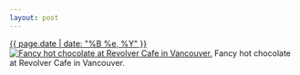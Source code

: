 ```yaml
---
layout: post
---
```


<p>
  <time><a href="/385">{{ page.date | date: "%B %e, %Y" }}</a></time>
  <a href="/385"><img src="{{ site.assets_url }}/385-484.jpg" srcset="{{ site.assets_url }}/385-968.jpg 968w, {{ site.assets_url }}/385-726.jpg 726w, {{ site.assets_url }}/385-484.jpg 484w, {{ site.assets_url }}/385-242.jpg 242w" sizes="(min-width: 700px) 50vw, calc(100vw - 2rem)" alt="Fancy hot chocolate at Revolver Cafe in Vancouver." /></a>
  <span>Fancy hot chocolate at Revolver Cafe in Vancouver.</span>
</p>
